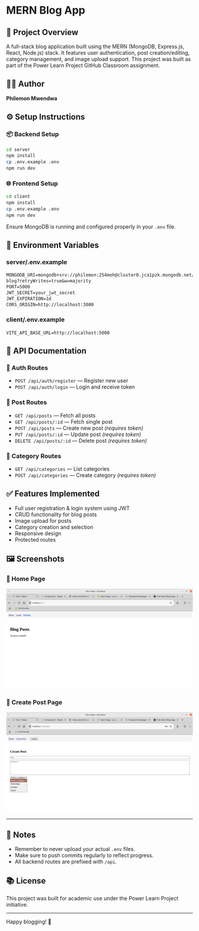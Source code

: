 # MERN Blog App

## 📌 Project Overview

A full-stack blog application built using the MERN (MongoDB, Express.js, React, Node.js) stack. It features user authentication, post creation/editing, category management, and image upload support. This project was built as part of the Power Learn Project GitHub Classroom assignment.

## 🧑‍💻 Author

**Philemon Mwendwa**

## ⚙️ Setup Instructions

### 📦 Backend Setup

```bash
cd server
npm install
cp .env.example .env
npm run dev
```

### 🌐 Frontend Setup

```bash
cd client
npm install
cp .env.example .env
npm run dev
```

Ensure MongoDB is running and configured properly in your `.env` file.

## 🔐 Environment Variables

### server/.env.example

```env
MONGODB_URI=mongodb+srv://philemon:254moh@cluster0.jca1pzk.mongodb.net/mern-blog?retryWrites=true&w=majority
PORT=5000
JWT_SECRET=your_jwt_secret
JWT_EXPIRATION=1d
CORS_ORIGIN=http://localhost:3000

```

### client/.env.example

```env
VITE_API_BASE_URL=http://localhost:5000
```

## 🧪 API Documentation

### 🔐 Auth Routes

* `POST /api/auth/register` — Register new user
* `POST /api/auth/login` — Login and receive token

### 📃 Post Routes

* `GET /api/posts` — Fetch all posts
* `GET /api/posts/:id` — Fetch single post
* `POST /api/posts` — Create new post *(requires token)*
* `PUT /api/posts/:id` — Update post *(requires token)*
* `DELETE /api/posts/:id` — Delete post *(requires token)*

### 📁 Category Routes

* `GET /api/categories` — List categories
* `POST /api/categories` — Create category *(requires token)*

## ✅ Features Implemented

* Full user registration & login system using JWT
* CRUD functionality for blog posts
* Image upload for posts
* Category creation and selection
* Responsive design
* Protected routes

## 🖼️ Screenshots

### 🔽 Home Page

![Home Screenshot](screenshot/Screenshot_2025-07-02_19-34-17.png)

### 🔽 Create Post Page

![Create Screenshot](screenshot/Screenshot_2025-07-02_19-36-04.png)



---

## 🧠 Notes

* Remember to never upload your actual `.env` files.
* Make sure to push commits regularly to reflect progress.
* All backend routes are prefixed with `/api`.

## 📚 License

This project was built for academic use under the Power Learn Project initiative.

---

Happy blogging! 🚀
